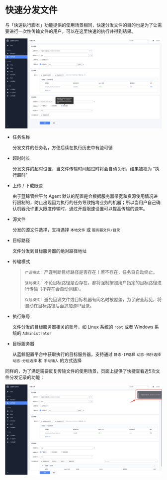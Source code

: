 # 快速分发文件

与「快速执行脚本」功能提供的使用场景相同，快速分发文件的目的也是为了让需要进行一次性传输文件的用户，可以在这里快速的执行并得到结果。

![image-20200814113435056](media/image-20200814113435056.png)

- 任务名称

  分发文件的任务名，方便后续在执行历史中有迹可循

- 超时时长

  分发文件的超时设置，当文件传输时间超过时将会自动关闭，结果被视为 "执行超时"

- 上传 / 下载限速

  由于蓝鲸管控平台 Agent 默认的配置是会根据服务器带宽和资源使用情况进行限制的，防止出现因为执行的任务导致拖垮业务的机器；所以当用户自己确认机器允许更大限度传输时，通过开启限速设置可以提高传输的速率。

- 源文件

  分发的源文件选择，支持选择 `本地文件` 或 `服务器文件/目录`

- 目标路径

  文件分发到目标服务器的绝对路径地址

- 传输模式

  > `严谨模式`：严谨判断目标路径是否存在！若不存在，任务将自动终止。
  >
  > `强制模式`：不论目标路径是否存在，都将强制按照用户指定的目标路径进行传输（不存在会自动创建）。
  >
  > `保险模式`：避免因源文件或目标机器有同名时被覆盖，为了安全起见，将自动在目标路径后面追加源IP目录。

- 执行账号

  文件分发的目标服务器相关的账号，如 Linux 系统的 `root` 或者 Windows 系统的 `Administrator`

- 目标服务器

  从蓝鲸配置平台中获取执行的目标服务器，支持通过 `静态-IP选择` `动态-拓扑选择` `动态-分组选择` 和 `手动输入` 的方式选择

同样的，为了满足需要反复传输文件的使用场景，页面上提供了快捷查看近5次文件分发记录的功能：

![image-20200814113544356](media/image-20200814113544356.png)

